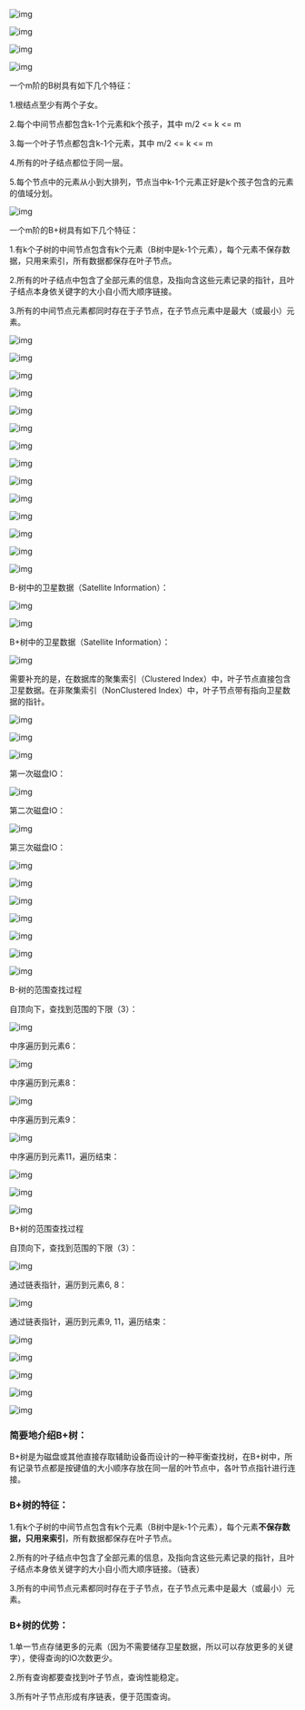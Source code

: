 ![img](http://img.mp.sohu.com/upload/20170713/17a0c4f672b34e668a0cd2eb214c117d_th.png)

![img](http://img.mp.sohu.com/upload/20170713/c56155c2131e45b0bf69f9ae6cba056e_th.png)

![img](http://img.mp.sohu.com/upload/20170713/164ce3d2504c4d63945e134ca6752a2c_th.png)

![img](http://img.mp.sohu.com/upload/20170713/891ad19fb4294e9293fdca83e8e34616_th.png)

一个m阶的B树具有如下几个特征：

1.根结点至少有两个子女。

2.每个中间节点都包含k-1个元素和k个孩子，其中 m/2 <= k <= m

3.每一个叶子节点都包含k-1个元素，其中 m/2 <= k <= m

4.所有的叶子结点都位于同一层。

5.每个节点中的元素从小到大排列，节点当中k-1个元素正好是k个孩子包含的元素的值域分划。

![img](http://img.mp.sohu.com/upload/20170713/eb790f08a02a4bcbbc7cf3f3f8a95d4d_th.png)

一个m阶的B+树具有如下几个特征：

1.有k个子树的中间节点包含有k个元素（B树中是k-1个元素），每个元素不保存数据，只用来索引，所有数据都保存在叶子节点。

2.所有的叶子结点中包含了全部元素的信息，及指向含这些元素记录的指针，且叶子结点本身依关键字的大小自小而大顺序链接。

3.所有的中间节点元素都同时存在于子节点，在子节点元素中是最大（或最小）元素。

![img](http://img.mp.sohu.com/upload/20170713/ff571cfd72ab4a068ce0867b0e450de8_th.png)

![img](http://img.mp.sohu.com/upload/20170713/d4430eb5e5ef42008b1facec51636dbb_th.png)

![img](http://img.mp.sohu.com/upload/20170713/358025867be14bb99bf8806b98e774d9_th.png)

![img](http://img.mp.sohu.com/upload/20170713/034a86d6e1d94c798e63ab144955c0f6_th.png)

![img](http://img.mp.sohu.com/upload/20170713/86f732dd90b74be3bf9494859fa78d66_th.png)

![img](http://img.mp.sohu.com/upload/20170713/0611ff5a5103461e843ab627f8821419_th.png)

![img](http://img.mp.sohu.com/upload/20170713/adada4999fdd48d4937f5f14c0eb7792_th.png)

![img](http://img.mp.sohu.com/upload/20170713/afffda21578b4d8a90cbdea4976fb5b6_th.png)

![img](http://img.mp.sohu.com/upload/20170713/29583d49358e41fa9c2fbc5169fb7d14_th.png)

![img](http://img.mp.sohu.com/upload/20170713/04eb120cd1e04d3a94c2482abc7deb96_th.png)

![img](http://img.mp.sohu.com/upload/20170713/3ce28ba0a2bd426ebebac9603f728603_th.png)

![img](http://img.mp.sohu.com/upload/20170713/3bd2b4220a0f4d1887e2943a729c40a1_th.png)

![img](http://img.mp.sohu.com/upload/20170713/664e36a4da0f45fcaf6e18b68d36a0b4_th.png)

![img](http://img.mp.sohu.com/upload/20170713/514d587fa73746978200aca252837a44_th.png)

B-树中的卫星数据（Satellite Information）：

![img](http://img.mp.sohu.com/upload/20170713/36efa69561dc4043a17d550133e13a6c_th.png)

![img](http://img.mp.sohu.com/upload/20170713/c3a519a9a9e8456d9be41e69709bafaf_th.png)

B+树中的卫星数据（Satellite Information）：

![img](http://img.mp.sohu.com/upload/20170713/d8ae1b14e9bf4b1890146eb803ee9795_th.png)

需要补充的是，在数据库的聚集索引（Clustered Index）中，叶子节点直接包含卫星数据。在非聚集索引（NonClustered Index）中，叶子节点带有指向卫星数据的指针。

![img](http://img.mp.sohu.com/upload/20170713/7a52624e7add4033bb49c3aa5632a681_th.png)

![img](http://img.mp.sohu.com/upload/20170713/0ae1d08ece1e4daeac37361e86b3d6a6_th.png)

![img](http://img.mp.sohu.com/upload/20170713/32ad0e6237624d718bb9a5346e37792e_th.png)

第一次磁盘IO：

![img](http://img.mp.sohu.com/upload/20170713/6808907785b84be09d8c6b7c8acb5d2a_th.png)

第二次磁盘IO：

![img](http://img.mp.sohu.com/upload/20170713/0193eedf3a5b47129340e2b6c654ef72_th.png)

第三次磁盘IO：

![img](http://img.mp.sohu.com/upload/20170713/68553d369a304d798116f432247c6e3f_th.png)

![img](http://img.mp.sohu.com/upload/20170713/3830300c15bf41f8a2c8fdf8d163fa5b_th.png)

![img](http://img.mp.sohu.com/upload/20170713/baaed98d8fca4fb9806400651953f92d_th.png)

![img](http://img.mp.sohu.com/upload/20170713/99d5067451ec486dbccc37611ff3747c_th.png)

![img](http://img.mp.sohu.com/upload/20170713/7522d2811b5340a7a9b222bc14ba7276_th.png)

![img](http://img.mp.sohu.com/upload/20170713/169def080e8e47a68fc4fdce3451337a_th.png)

![img](http://img.mp.sohu.com/upload/20170713/8db1bc52ab2c418eb9a92fbb1189db98_th.png)

B-树的范围查找过程

自顶向下，查找到范围的下限（3）：

![img](http://img.mp.sohu.com/upload/20170713/bb40b700247c425f9b9d358c726d5e65_th.png)

中序遍历到元素6：

![img](http://img.mp.sohu.com/upload/20170713/244ea6eaee4a4e1d87a33967ff6ef5ff_th.png)

中序遍历到元素8：

![img](http://img.mp.sohu.com/upload/20170713/61f472a56f7840e78de23901cb5e85b2_th.png)

中序遍历到元素9：

![img](http://img.mp.sohu.com/upload/20170713/a7881e1683a8486fa3956d585a97bd6d_th.png)

中序遍历到元素11，遍历结束：

![img](http://img.mp.sohu.com/upload/20170713/c3fc3c097cf94d439c5d6962d2fb8d4e_th.png)

![img](http://img.mp.sohu.com/upload/20170713/1a3c8f93be3249d28b0813f9d0d5e998_th.png)

![img](http://img.mp.sohu.com/upload/20170713/80eff1a11cf24458a5cf80b821d365cd_th.png)

B+树的范围查找过程

自顶向下，查找到范围的下限（3）：

![img](http://img.mp.sohu.com/upload/20170713/c0ef4d22cedf43cc8d21732d27f9be3e_th.png)

通过链表指针，遍历到元素6, 8：

![img](http://img.mp.sohu.com/upload/20170713/005777d81ab247c281f8a1b4bc6b3461_th.png)

通过链表指针，遍历到元素9, 11，遍历结束：

![img](http://img.mp.sohu.com/upload/20170713/e972e47b2c554f789e02e90b26a8b543_th.png)

![img](http://img.mp.sohu.com/upload/20170713/fb9ce5eba2f845c7b378da1921029511_th.png)

![img](http://img.mp.sohu.com/upload/20170713/0ba5c259843a4d0e8ef5d318362f097f_th.png)

![img](http://img.mp.sohu.com/upload/20170713/44cd141ed5094c09a1870d0449f9aab7_th.png)

![img](http://img.mp.sohu.com/upload/20170713/9b5530015b324841a570505798c937f4_th.png)

###  

### 简要地介绍B+树：

​    B+树是为磁盘或其他直接存取辅助设备而设计的一种平衡查找树，在B+树中，所有记录节点都是按键值的大小顺序存放在同一层的叶节点中，各叶节点指针进行连接。

 

### B+树的特征：

1.有k个子树的中间节点包含有k个元素（B树中是k-1个元素），每个元素**不保存数据，只用来索引**，所有数据都保存在叶子节点。

2.所有的叶子结点中包含了全部元素的信息，及指向含这些元素记录的指针，且叶子结点本身依关键字的大小自小而大顺序链接。（链表）

3.所有的中间节点元素都同时存在于子节点，在子节点元素中是最大（或最小）元素。

### B+树的优势：

1.单一节点存储更多的元素（因为不需要储存卫星数据，所以可以存放更多的关键字），使得查询的IO次数更少。

2.所有查询都要查找到叶子节点，查询性能稳定。

3.所有叶子节点形成有序链表，便于范围查询。